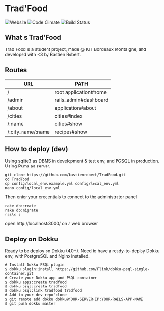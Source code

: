 # Trad'Food
[![Website](https://img.shields.io/website-up-down-green-red/http/shields.io.svg?label=tradfood.fr)](https://tradfood.fr)
[![Code Climate](https://codeclimate.com/github/bastienrobert/TradFood/badges/gpa.svg)](https://codeclimate.com/github/bastienrobert/TradFood)
[![Build Status](https://travis-ci.org/tradfood/tradfood-API.svg?branch=master)](https://travis-ci.org/tradfood/tradfood-API)

## What's Trad'Food
Trad'Food is a student project, made @ IUT Bordeaux Montaigne, and developed with <3 by Bastien Robert.

## Routes
| URL               	| PATH                  	|
|-------------------	|-----------------------	|
| /                 	| root application#home 	|
| /admin            	| rails_admin#dashboard 	|
| /about            	| application#about     	|
| /cities           	| cities#index          	|
| /:name            	| cities#show           	|
| /:city_name/:name 	| recipes#show          	|

## How to deploy (dev)
Using sqlite3 as DBMS in development & test env, and PGSQL in production.
Using Puma as server.

```
git clone https://github.com/bastienrobert/TradFood.git
cd TradFood
cp config/local_env.example.yml config/local_env.yml
nano config/local_env.yml
```
Then enter your credentials to connect to the administrator panel
```
rake db:create
rake db:migrate
rails s
```
open http://localhost:3000/ on a web browser

## Deploy on Dokku
Ready to be deploy on Dokku (4.0+).
Need to have a ready-to-deploy Dokku env, with PostgreSQL and Nginx installed.

```
# Install Dokku PSQL plugin
$ dokku plugin:install https://github.com/Flink/dokku-psql-single-container.git
# Create your Dokku app and PSQL container
$ dokku apps:create tradfood
$ dokku psql:create tradfood
$ dokku psql:link tradfood tradfood
# Add to your dev repo'clone
$ git remote add dokku dokku@YOUR-SERVER-IP:YOUR-RAILS-APP-NAME
$ git push dokku master
```
